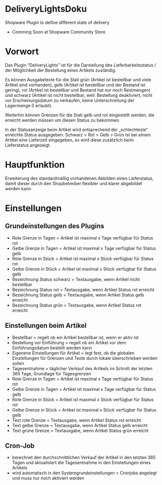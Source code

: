 DeliveryLightsDoku
==================

Shopware Plugin to define different state of delivery
* Comming Soon at Shopware Community Store

# Vorwort
Das Plugin “DeliveryLights” ist für die Darstellung des Lieferbarkeitsstatus / der Möglichkeit der Bestellung eines Artikels zuständig. 

Es können Ausgabetexte für die Stati grün (Artikel ist bestellbar und viele Artikel sind vorhanden), gelb (Artikel ist bestellbar und der Bestand ist gering), rot (Artikel ist bestellbar und Bestand hat nur noch Restmengen) und schwarz (Artikel ist nicht bestellbar, weil: Bestellung deaktiviert, nicht vor Erscheinungsdatum zu verkaufen, keine Unterschreitung der Lagermenge 0 erlaubt).

Weiterhin können Grenzen für die Stati gelb und rot eingestellt werden, die erreicht werden müssen um diesen Status zu bekommen. 

In der Statusanzeige beim Artikel wird entsprechend der „schlechteste“ erreichte Status ausgegeben.
Schwarz > Rot > Gelb > Grün
Ist bei einem Artikel eine Lieferzeit eingegeben, so wird diese zusätzlich beim Lieferstatus angezeigt.

# Hauptfunktion
Erweiterung des standardmäßig vorhandenen Abbilden eines Lieferstatus, damit dieser durch den Shopbetreiber flexibler und klarer abgebildet werden kann

# Einstellungen
## Grundeinstellungen des Plugins
* Rote Grenze in Tagen = Artikel ist maximal x Tage verfügbar für Status rot
* Gelbe Grenze in Tagen = Artikel ist maximal x Tage verfügbar für Status gelb
* Rote Grenze in Stück = Artikel ist maximal x Stück verfügbar für Status rot
* Gelbe Grenze in Stück = Artikel ist maximal x Stück verfügbar für Status gelb
* Bezeichnung Status schwarz = Textausgabe, wenn Artikel nicht bestellbar
* Bezeichnung Status rot = Textausgabe, wenn Artikel Status rot erreicht
* Bezeichnung Status gelb = Textausgabe, wenn Artikel Status gelb erreicht
* Bezeichnung Status grün = Textausgabe, wenn Artikel Status rot erreicht

## Einstellungen beim Artikel
* Bestellbar = regelt ob ein Artikel bestellbar ist, wenn er aktiv ist
* Bestellung vor Einführung = regelt ob ein Artikel vor dem Einführungsdatum bestellt werden kann
* Eigenene Einstellungen für Artikel = legt fest, ob die globalen Einstellungen für Grenzen und Texte durch lokale überschrieben werden sollen
* Tagesentnahme = täglicher Verkauf des Artikels im Schnitt der letzten 365 Tage, Grundlage für Tagesgrenzen
* Rote Grenze in Tagen = Artikel ist maximal x Tage verfügbar für Status rot
* Gelbe Grenze in Tagen = Artikel ist maximal x Tage verfügbar für Status gelb
* Rote Grenze in Stück = Artikel ist maximal x Stück verfügbar für Status rot
* Gelbe Grenze in Stück = Artikel ist maximal x Stück verfügbar für Status gelb
* Text rote Grenze = Textausgabe, wenn Artikel Status rot erreicht
* Text gelbe Grenze = Textausgabe, wenn Artikel Status gelb erreicht
* Text grüne Grenze = Textausgabe, wenn Artikel Status grün erreicht

## Cron-Job
* berechnet den durchschnittlichen Verkauf der Artikel in den letzten 365 Tagen und aktualisiert die Tagesentnahme in den Einstellungen eines Artikels
* wird automatisch in den Systemgrundeinstellungen > Cronjobs angelegt und muss nur noch aktiviert werden
